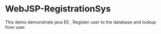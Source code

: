 # WebJSP-RegistrationSys
This demo demonstrate java EE , Register user to the database and lookup from user. 
